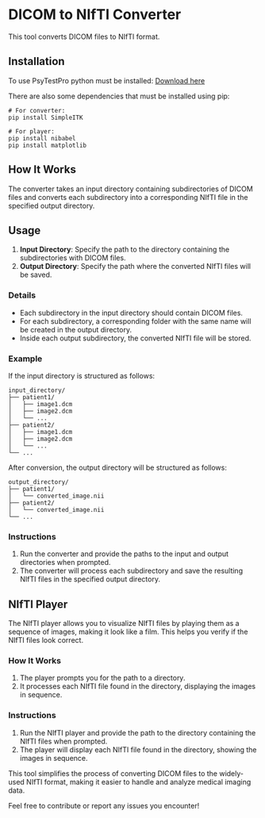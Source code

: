 # DICOM to NIfTI Converter

This tool converts DICOM files to NIfTI format.

## Installation
To use PsyTestPro python must be installed:
[Download here](https://www.python.org/downloads/)

There are also some dependencies that must be installed using pip:
```shell
# For converter:
pip install SimpleITK

# For player:
pip install nibabel
pip install matplotlib
```

## How It Works

The converter takes an input directory containing subdirectories of DICOM files and converts each subdirectory into a corresponding NIfTI file in the specified output directory.

## Usage

1. **Input Directory**: Specify the path to the directory containing the subdirectories with DICOM files.
2. **Output Directory**: Specify the path where the converted NIfTI files will be saved.

### Details

- Each subdirectory in the input directory should contain DICOM files.
- For each subdirectory, a corresponding folder with the same name will be created in the output directory.
- Inside each output subdirectory, the converted NIfTI file will be stored.

### Example

If the input directory is structured as follows:

```
input_directory/
├── patient1/
│   ├── image1.dcm
│   ├── image2.dcm
│   └── ...
├── patient2/
│   ├── image1.dcm
│   ├── image2.dcm
│   └── ...
└── ...
```

After conversion, the output directory will be structured as follows:

```
output_directory/
├── patient1/
│   └── converted_image.nii
├── patient2/
│   └── converted_image.nii
└── ...
```


### Instructions

1. Run the converter and provide the paths to the input and output directories when prompted.
2. The converter will process each subdirectory and save the resulting NIfTI files in the specified output directory.

## NIfTI Player

The NIfTI player allows you to visualize NIfTI files by playing them as a sequence of images, making it look like a film. This helps you verify if the NIfTI files look correct.

### How It Works

1. The player prompts you for the path to a directory.
2. It processes each NIfTI file found in the directory, displaying the images in sequence.

### Instructions

1. Run the NIfTI player and provide the path to the directory containing the NIfTI files when prompted.
2. The player will display each NIfTI file found in the directory, showing the images in sequence.

This tool simplifies the process of converting DICOM files to the widely-used NIfTI format, making it easier to handle and analyze medical imaging data.

Feel free to contribute or report any issues you encounter!
